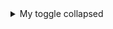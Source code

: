 <details>
<summary>My toggle collapsed</summary>
# details open
https://docs.github.com/en/get-started/writing-on-github/getting-started-with-writing-and-formatting-on-github/quickstart-for-writing-on-github#example-of-a-collapsed-section
  
YOUR TABLE
| Rank | Languages |
|-----:|-----------|
|     1| JavaScript|
|     2| Python    |
|     3| SQL       |

</details>

